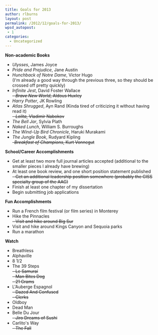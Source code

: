 ```yaml
---
title: Goals for 2013
author: rlburns
layout: post
permalink: /2012/12/goals-for-2013/
wpsd_autopost:
 - 1
categories:
  - Uncategorized
---
```


**Non-academic Books**  
- *Ulysses*, James Joyce  
- *Pride and Prejudice*, Jane Austin  
- *Hunchback of Notre Dame*, Victor Hugo  
(I'm already a good way through the previous three, so they should be crossed off pretty quickly)  
- *Infinite Jest*, David Foster Wallace  
<strike>- *Brave New World*, Aldous Huxley</strike>  
- *Harry Potter*, JK Rowling  
- *Atlas Shrugged*, Ayn Rand (Kinda tired of criticizing it without having read it)  
<strike>- *Lolita*, Vladimir Nabokov</strike>  
- *The Bell Jar*, Sylvia Plath  
- *Naked Lunch*, William S. Burroughs  
- *The Wind-Up Bird Chronicle*, Haruki Murakami  
- *The Jungle Book*, Rudyard Kipling  
<strike>-*Breakfast of Champions*, Kurt Vonnegut</strike>  

**School/Career Accomplishments**  
- Get at least two more full journal articles accepted (additional to the smaller pieces I already have brewing)  
- At least one book review, and one short position statement published  
<strike>- Get an additional leadership position somewhere (probably the GISS specialty group of the AAG)</strike>  
- Finish at least one chapter of my dissertation  
- Begin submitting job applications  

**Fun Accomplishments**  
- Run a French film festival (or film series) in Monterey  
- Hike the Pinnacles  
<strike>- Visit and hike around Big Sur</strike>  
- Visit and hike around Kings Canyon and Sequoia parks  
- Run a marathon  

**Watch**  
- Breathless  
- Alphaville  
- 8 1/2  
- The 39 Steps  
<strike>- Le Samurai</strike>  
<strike>- Man Bites Dog</strike>  
<strike>- 21 Grams</strike>  
- L'Auberge Espagnol  
<strike>- Dazed And Confused</strike>  
<strike>- Clerks</strike>  
- Oldboy  
- Dead Man  
- Belle Du Jour  
<strike>- Jiro Dreams of Sushi</strike>  
- Carlito's Way  
<strike>- The Fall</strike>